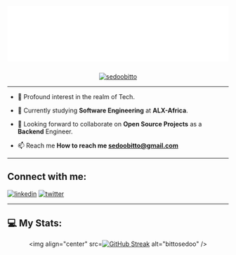 <h1 align = "center">
<img src="header.svg" />
</h1>

<p align="center"> <a href="https://twitter.com/sedoobitto" target="blank"><img src="https://img.shields.io/twitter/follow/sedoobitto?color=1DA1F2&logo=twitter&style=for-the-badge" alt="sedoobitto" /></a> </p>

---

- 👀 Profound interest in the realm of Tech.

- 🔭 Currently studying **Software Engineering** at **ALX-Africa**.

- 👯 Looking forward to collaborate on **Open Source Projects** as a **Backend** Engineer.

- 📫 Reach me **How to reach me sedoobitto@gmail.com**
---


## Connect with me:
[<img src='https://cdn.jsdelivr.net/npm/simple-icons@3.0.1/icons/linkedin.svg' alt='linkedin' height='40'>](https://www.linkedin.com/in/sedoobitto/)
[<img src='https://cdn.jsdelivr.net/npm/simple-icons@3.0.1/icons/twitter.svg' alt='twitter' height='40'>](https://twitter.com/sedoobitto) 

---

<!-- BLOG-POST-LIST:START -->
## 💻 My Stats:
<div align="center">

<!--<img height="180em" src="https://github-readme-stats.vercel.app/api?username=bittosedoo&show_icons=true&theme=ambient-gradient&count_private=true"/>
<img height="180em" src="https://github-readme-stats.vercel.app/api/top-langs/?username=bittosedoo&layout=compact&langs_count=7&theme=ambient-gradient"/>-->

<img align="center" src=[![GitHub Streak](https://github-readme-streak-stats.herokuapp.com?user=sedoobitto&theme=ambient-gradient&date_format=j%20M%5B%20Y%5D&exclude_days=Sun)](https://git.io/streak-stats) alt="bittosedoo" />


<br>
<br>

</div>

